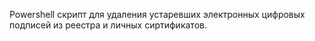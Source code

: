 Powershell скрипт для удаления устаревших электронных цифровых подписей из реестра и личных сиртификатов.

